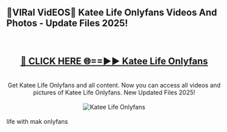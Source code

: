 <h2>🔴VIRal VidEOS🔴 Katee Life Onlyfans Videos And Photos - Update Files 2025!</h2>
<br>
<div align="center">
<h2><a href="https://virallinks.top/odZfE0" rel="nofollow">🔴 CLICK HERE 🌐==►► Katee Life Onlyfans</a></h2>
<br>
Get Katee Life Onlyfans and all content. Now you can access all videos and pictures of Katee Life Onlyfans. New Updated Files 2025!
<br>
<br>
<a href="https://virallinks.top/odZfE0" rel="nofollow" data-target="animated-image.originalLink"><img src="https://i.imgur.com/dJHk4Zq.gif)" alt="Katee Life Onlyfans" style="max-width: 100%; display: inline-block;" data-target="animated-image.originalImage"></a>
</div>
<br>
life with mak onlyfans